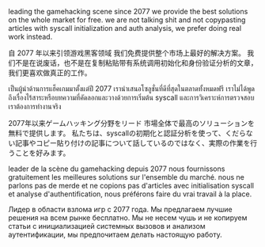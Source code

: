 leading the gamehacking scene since 2077 we provide the best solutions on the whole market for free. we are not talking shit and not copypasting articles with syscall initialization and auth analysis, we prefer doing real work instead.

自 2077 年以来引领游戏黑客领域 我们免费提供整个市场上最好的解决方案。 我们不是在说废话，也不是在复制粘贴带有系统调用初始化和身份验证分析的文章，我们更喜欢做真正的工作。

เป็นผู้นำด้านการแฮ็คเกมมาตั้งแต่ปี 2077 เรานำเสนอโซลูชั่นที่ดีที่สุดในตลาดทั้งหมดฟรี เราไม่ได้พูดถึงเรื่องไร้สาระหรือบทความที่คัดลอกและวางด้วยการเริ่มต้น syscall และการวิเคราะห์การตรวจสอบ เราต้องการทำงานจริง

2077年以来ゲームハッキング分野をリード 市場全体で最高のソリューションを無料で提供します。 私たちは、syscallの初期化と認証分析を使って、くだらない記事やコピー貼り付けの記事について話しているのではなく、実際の作業を行うことを好みます。

leader de la scène du gamehacking depuis 2077 nous fournissons gratuitement les meilleures solutions sur l'ensemble du marché. nous ne parlons pas de merde et ne copions pas d'articles avec initialisation syscall et analyse d'authentification, nous préférons faire du vrai travail à la place.

Лидер в области взлома игр с 2077 года. Мы предлагаем лучшие решения на всем рынке бесплатно. Мы не несем чушь и не копируем статьи с инициализацией системных вызовов и анализом аутентификации, мы предпочитаем делать настоящую работу.
